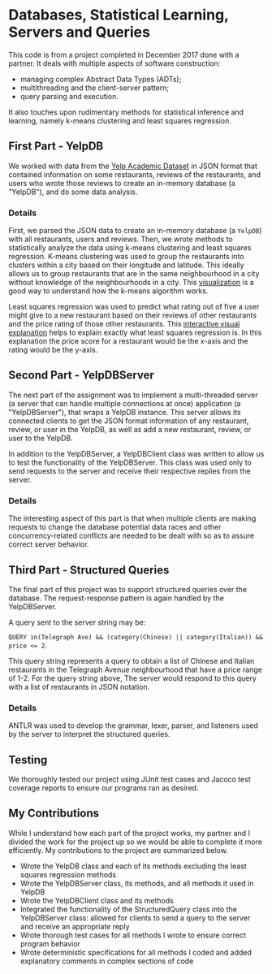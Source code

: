 
Databases, Statistical Learning, Servers and Queries 
===

This code is from a project completed in December 2017 done with a partner. It deals with multiple aspects of software construction:
+ managing complex Abstract Data Types (ADTs);
+ multithreading and the client-server pattern;
+ query parsing and execution.

It also touches upon rudimentary methods for statistical inference and learning, namely k-means clustering and least squares regression.

## First Part - YelpDB

We worked with data from the [Yelp Academic Dataset](https://www.yelp.com/academic_dataset) in JSON format that contained information on some restaurants, reviews of the restaurants, and users who wrote those reviews to create an in-memory database (a "YelpDB"), and do some data analysis.

### Details

First, we parsed the JSON data to create an in-memory database (a `YelpDB`) with all restaurants, users and reviews. Then, we wrote methods to statistically analyze the data using k-means clustering and least squares regression. K-means clustering was used to group the restaurants into clusters within a city based on their longitude and latitude. This ideally allows us to group restaurants that are in the same neighbourhood in a city without knowledge of the neighbourhoods in a city. This [visualization](http://tech.nitoyon.com/en/blog/2013/11/07/k-means/) is a good way to understand how the k-means algorithm works. 

Least squares regression was used to predict what rating out of five a user might give to a new restaurant based on their reviews of other restaurants and the price rating of those other restaurants. This [interactive visual explanation](http://setosa.io/ev/ordinary-least-squares-regression/) helps to explain exactly what least squares regression is. In this explanation the price score for a restaurant would be the x-axis and the rating would be the y-axis. 

## Second Part - YelpDBServer

The next part of the assignment was to implement a multi-threaded server (a server that can handle multiple connections at once) application (a "YelpDBServer"), that wraps a YelpDB instance. This server allows its connected clients to get the JSON format information of any restaurant, review, or user in the YelpDB, as well as add a new restaurant, review, or user to the YelpDB.

In addition to the YelpDBServer, a YelpDBClient class was written to allow us to test the functionality of the YelpDBServer. This class was used only to send requests to the server and receive their respective replies from the server.

### Details

The interesting aspect of this part is that when multiple clients are making requests to change the database potential data races and other concurrency-related conflicts are needed to be dealt with so as to assure correct server behavior.

## Third Part - Structured Queries

The final part of this project was to support structured queries over the database. The request-response pattern is again handled by the YelpDBServer. 

A query sent to the server string may be: 

`QUERY in(Telegraph Ave) && (category(Chinese) || category(Italian)) && price <= 2`. 

This query string represents a query to obtain a list of Chinese and Italian restaurants in the Telegraph Avenue neighbourhood that have a price range of 1-2. For the query string above, The server would respond to this query with a list of restaurants in JSON notation. 

### Details

ANTLR was used to develop the grammar, lexer, parser, and listeners used by the server to interpret the structured queries. 

## Testing

We thoroughly tested our project using JUnit test cases and Jacoco test coverage reports to ensure our programs ran as desired.

## My Contributions

While I understand how each part of the project works, my partner and I divided the work for the project up so we would be able to complete it more efficiently. My contributions to the project are summarized below.

* Wrote the YelpDB class and each of its methods excluding the least squares regression methods
* Wrote the YelpDBServer class, its methods, and all methods it used in YelpDB 
* Wrote the YelpDBClient class and its methods
* Integrated the functionality of the StructuredQuery class into the YelpDBServer class: allowed for clients to send a query to the server and receive an appropriate reply
* Wrote thorough test cases for all methods I wrote to ensure correct program behavior 
* Wrote deterministic specifications for all methods I coded and added explanatory comments in complex sections of code


